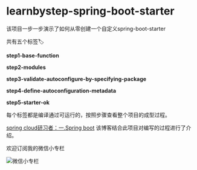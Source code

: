 # learnbystep-spring-boot-starter

该项目一步一步演示了如何从零创建一个自定义spring-boot-starter

共有五个标签🏷️

**step1-base-function**

**step2-modules**

**step3-validate-autoconfigure-by-specifying-package**

**step4-define-autoconfiguration-metadata**

**step5-starter-ok**

每个标签都是编译通过可运行的，按照步骤查看整个项目的成型过程。

[spring cloud研习者：一.Spring boot](https://blog.csdn.net/litterfrog/article/details/84101022) 
该博客结合此项目对编写的过程进行了介绍。


欢迎订阅我的微信小专栏





![微信小专栏](https://img-blog.csdnimg.cn/20181115111531322.png?x-oss-process=image/watermark,type_ZmFuZ3poZW5naGVpdGk,shadow_10,text_aHR0cHM6Ly9ibG9nLmNzZG4ubmV0L2xpdHRlcmZyb2c=,size_16,color_FFFFFF,t_70)
